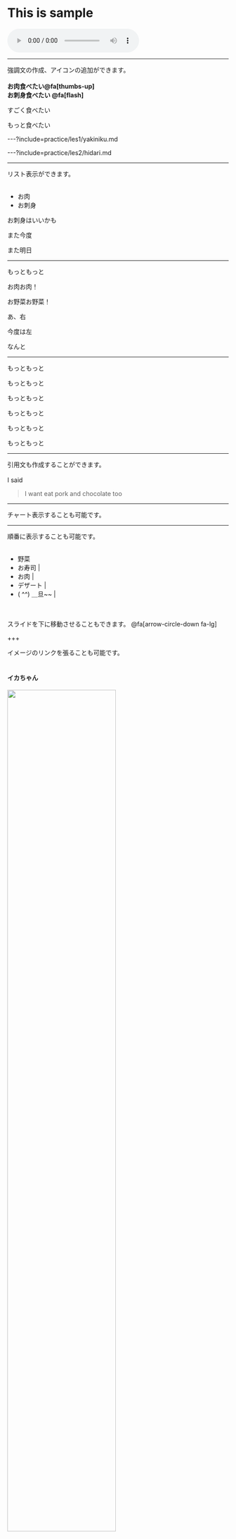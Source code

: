 
# This is sample

<body>
<audio src="emerald.mp3" controls autoplay></audio>
</body>

---

強調文の作成、アイコンの追加ができます。
</br>
</br>
**お肉食べたい@fa[thumbs-up]**   
**お刺身食べたい @fa[flash]**

<p class="fragment zoom-in">すごく食べたい</p>
<p class="fragment grow"> もっと食べたい</p>

---?include=practice/les1/yakiniku.md

---?include=practice/les2/hidari.md

---
<!-- .slide: data-autoslide="5000" -->

リスト表示ができます。
</br>
</br>
* お肉
* お刺身

<p class="fragment shrink">お刺身はいいかも</p>
<p class="fragment fade-out">また今度</p>
<p class="fragment semi-fade-out">また明日</p>

---

<p class="fragment strike">もっともっと</p>
<p class="fragment fade-up">お肉お肉！</p>
<p class="fragment fade-down">お野菜お野菜！</p>
<p class="fragment fade-right">あ、右</p>
<p class="fragment fade-left">今度は左</p>
<p class="fragment current-visible">なんと</p>

---
<!-- .slide: data-background-transition="convex" -->
<p class="fragment highlight-red">もっともっと</p>
<p class="fragment highlight-current-red">もっともっと</p>
<p class="fragment highlight-green">もっともっと</p>
<p class="fragment highlight-current-green">もっともっと</p>
<p class="fragment highlight-blue">もっともっと</p>
<p class="fragment highlight-current-blue">もっともっと</p>


---
<!-- .slide: data-background-transition="convex" -->
引用文も作成することができます。
</br>
</br>
I said  
> I want eat pork
> and chocolate too

---

チャート表示することも可能です。  
<canvas data-chart="line">
<!--
{
 "data": {
  "labels": ["January"," February"," March"," April"," May"," June"," July"],
  "datasets": [
   {
    "data":[65,59,80,81,56,66,11],
    "label":"My first dataset","backgroundColor":"rgba(20,220,220,.8)"
   },
   {
    "data":[28,48,40,19,86,53,22],
    "label":"My second dataset","backgroundColor":"rgba(220,120,120,.8)"
   }
  ]
 },
 "options": { "responsive": "true" }
}
-->
</canvas>

---

順番に表示することも可能です。
</br>
</br>
- 野菜　
- お寿司 |
- お肉 |
- デザート |
- ( ^^) ＿旦~~ |
</br>
</br>
スライドを下に移動させることもできます。
@fa[arrow-circle-down fa-lg]  

+++

イメージのリンクを張ることも可能です。
</br>
</br>
#### イカちゃん  

<img src="http://imgcc.naver.jp/kaze/mission_anm/USER/20161109/69/6182469/99/480x270x4405fd30e409c24e0bc6cc61.gif" width=70%>

---

まだまだ色々な表現が可能なGitPitch.  
徐々に細かくではありますが、色々な機能を  
紹介していきたいと思います。
</br>
</br>
おわり<(＿ ＿)>

